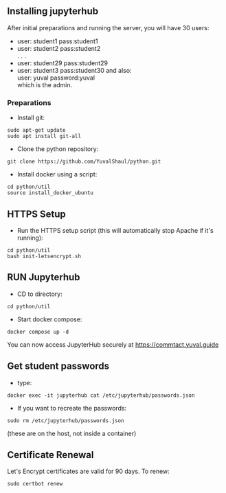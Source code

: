 ## Installing jupyterhub

After initial preparations and running the server, you will have 30 users:
- user: student1  pass:student1
- user: student2  pass:student2  
. . .  
- user: student29  pass:student29
- user: student3  pass:student30
and also:  
user: yuval password:yuval  
which is the admin.  


### Preparations

- Install git:
```
sudo apt-get update
sudo apt install git-all
```
- Clone the python repository:
```
git clone https://github.com/YuvalShaul/python.git
```
- Install docker using a script:
```
cd python/util
source install_docker_ubuntu
```
## HTTPS Setup
- Run the HTTPS setup script (this will automatically stop Apache if it's running):
```
cd python/util
bash init-letsencrypt.sh
```

## RUN Jupyterhub
- CD to directory:
```
cd python/util
```
- Start docker compose:
```
docker compose up -d
```
You can now access JupyterHub securely at https://commtact.yuval.guide

## Get student passwords
- type:  
```
docker exec -it jupyterhub cat /etc/jupyterhub/passwords.json
```
- If you want to recreate the passwords:
```
sudo rm /etc/jupyterhub/passwords.json
```
(these are on the host, not inside a container)


## Certificate Renewal
Let's Encrypt certificates are valid for 90 days. To renew:
```
sudo certbot renew
```
